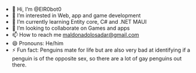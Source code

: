 - 👋 Hi, I’m @ElR0bot0
- 👀 I’m interested in Web, app and game development
- 🌱 I’m currently learning Entity core, C# and .NET MAUI
- 💞️ I’m looking to collaborate on Games and apps
- 📫 How to reach me maldonadolosadar@gmail.com
- 😄 Pronouns: He/him
- ⚡ Fun fact: Penguins mate for life but are also very bad at identifying if a penguin is of the opposite sex, so there are a lot of gay penguins out there.

<!---
ElR0bot0/ElR0bot0 is a ✨ special ✨ repository because its `README.md` (this file) appears on your GitHub profile.
You can click the Preview link to take a look at your changes.
--->
